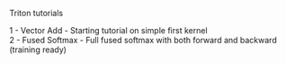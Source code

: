 Triton tutorials

1 - Vector Add - Starting tutorial on simple first kernel  
2 - Fused Softmax - Full fused softmax with both forward and backward (training ready)
